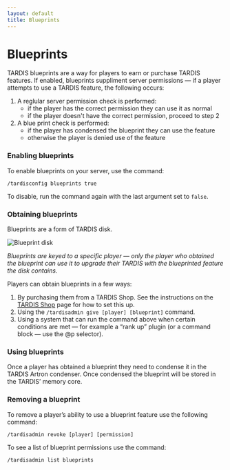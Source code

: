 ```yaml
---
layout: default
title: Blueprints
---
```


# Blueprints

TARDIS blueprints are a way for players to earn or purchase TARDIS features. 
If enabled, blueprints suppliment server permissions &mdash; if a player attempts 
to use a TARDIS feature, the following occurs:

1. A reglular server permission check is performed:
   * if the player has the correct permission they can use it as normal
   * if the player doesn't have the correct permission, proceed to step 2
2. A blue print check is performed:
   * if the player has condensed the blueprint they can use the feature
   * otherwise the player is denied use of the feature
   
### Enabling blueprints

To enable blueprints on your server, use the command:

    /tardisconfig blueprints true

To disable, run the command again with the last argument set to `false`. 

### Obtaining blueprints

Blueprints are a form of TARDIS disk.

![Blueprint disk](images/docs/blueprint_disk.png)

_Blueprints are keyed to a specific player &mdash; only the player who obtained 
the blueprint can use it to upgrade their TARDIS with the blueprinted feature 
the disk contains._

Players can obtain blueprints in a few ways:

1. By purchasing them from a TARDIS Shop. See the instructions on the 
   [TARDIS Shop](tardis-shop.html) page for how to set this up.
2. Using the `/tardisadmin give [player] [blueprint]` command.
3. Using a system that can run the command above when certain conditions are met 
   &mdash; for example a &ldquo;rank up&rdquo; plugin (or a command block &mdash; use the @p selector).

### Using blueprints

Once a player has obtained a blueprint they need to condense it in the TARDIS 
Artron condenser. Once condensed the blueprint will be stored in the TARDIS&rsquo; 
memory core.

### Removing a blueprint

To remove a player&rsquo;s ability to use a blueprint feature use the following command:

    /tardisadmin revoke [player] [permission]

To see a list of blueprint permissions use the command:

    /tardisadmin list blueprints
